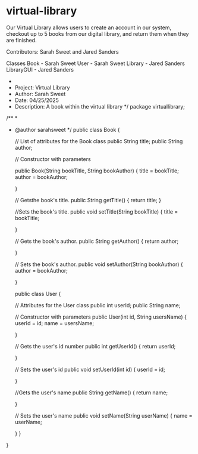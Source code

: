 # virtual-library
Our Virtual Library allows users to create an account in our system, checkout up to 5 books from our digital library, and return them when they are finished.

Contributors: Sarah Sweet and Jared Sanders

Classes
Book - Sarah Sweet
User - Sarah Sweet
Library - Jared Sanders
LibraryGUI - Jared Sanders

*
 * Project: Virtual Library
 * Author: Sarah Sweet
 * Date: 04/25/2025
 * Description: A book within the virtual library
 */
package virtuallibrary;

/**
 *
 * @author sarahsweet
 */
public class Book {

    // List of attributes for the Book class
    public String title;
    public String author;

    // Constructor with parameters
   
    public Book(String bookTitle, String bookAuthor) {
        title = bookTitle;
        author = bookAuthor;

    }

    // Getsthe book's title.
    public String getTitle() {
        return title;
    }

    //Sets the book's title.
    public void setTitle(String bookTitle) {
        title = bookTitle;

    }

    // Gets the book's author.
    public String getAuthor() {
        return author;

    }

    // Sets the book's author.
    public void setAuthor(String bookAuthor) {
        author = bookAuthor;

    }

   public class User {

    // Attributes for the User class
    public int userId;
    public String name;

    // Constructor with parameters
    public User(int id, String usersName) {
        userId = id;
        name = usersName;

    }

    // Gets the user's id number
    public int getUserId() {
        return userId;

    }

    // Sets the user's id
    public void setUserId(int id) {
        userId = id;

    }

    //Gets the user's name
    public String getName() {
        return name;

    }

    // Sets the user's name
    public void setName(String userName) {
        name = userName;

    }
}

}

